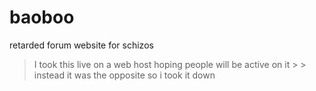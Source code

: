 # baoboo

retarded forum website  for schizos


> I took this live on a web host hoping people will be active on it  > > instead it was the opposite so i took it down
